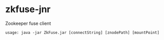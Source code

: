 # zkfuse-jnr
Zookeeper fuse client

    usage: java -jar ZkFuse.jar [connectString] [znodePath] [mountPoint]

